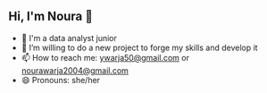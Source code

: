## Hi, I'm Noura 👋

- 🔭 I'm a data analyst junior 
- 🌱 I’m willing to do a new project to forge my skills and develop it 
- 📫 How to reach me: ywarja50@gmail.com or nourawarja2004@gmail.com
- 😄 Pronouns: she/her 
<!--
**noura2004warja/noura2004warja** is a ✨ _special_ ✨ repository because its `README.md` (this file) appears on your GitHub profile.
